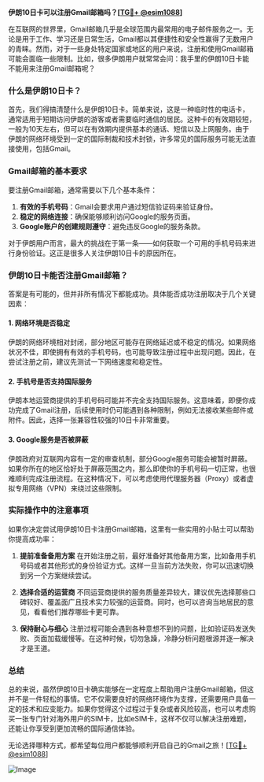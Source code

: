 **伊朗10日卡可以注册Gmail邮箱吗？[[TG💪+ @esim1088](https://t.me/s/esim1088)]**

在互联网的世界里，Gmail邮箱几乎是全球范围内最常用的电子邮件服务之一。无论是用于工作、学习还是日常生活，Gmail都以其便捷性和安全性赢得了无数用户的青睐。然而，对于一些身处特定国家或地区的用户来说，注册和使用Gmail邮箱可能会面临一些限制。比如，很多伊朗用户就常常会问：我手里的伊朗10日卡能不能用来注册Gmail邮箱呢？

### 什么是伊朗10日卡？

首先，我们得搞清楚什么是伊朗10日卡。简单来说，这是一种临时性的电话卡，通常适用于短期访问伊朗的游客或者需要临时通信的居民。这种卡的有效期较短，一般为10天左右，但可以在有效期内提供基本的通话、短信以及上网服务。由于伊朗的网络环境受到一定的国际制裁和技术封锁，许多常见的国际服务可能无法直接使用，包括Gmail。

### Gmail邮箱的基本要求

要注册Gmail邮箱，通常需要以下几个基本条件：

1. **有效的手机号码**：Gmail会要求用户通过短信验证码来验证身份。
2. **稳定的网络连接**：确保能够顺利访问Google的服务页面。
3. **Google账户的创建规则遵守**：避免违反Google的服务条款。

对于伊朗用户而言，最大的挑战在于第一条——如何获取一个可用的手机号码来进行身份验证。这正是很多人关注伊朗10日卡的原因所在。

### 伊朗10日卡能否注册Gmail邮箱？

答案是有可能的，但并非所有情况下都能成功。具体能否成功注册取决于几个关键因素：

#### 1. 网络环境是否稳定
伊朗的网络环境相对封闭，部分地区可能存在网络延迟或不稳定的情况。如果网络状况不佳，即使拥有有效的手机号码，也可能导致注册过程中出现问题。因此，在尝试注册之前，建议先测试一下网络速度和稳定性。

#### 2. 手机号是否支持国际服务
伊朗本地运营商提供的手机号码可能并不完全支持国际服务。这意味着，即便你成功完成了Gmail注册，后续使用时仍可能遇到各种限制，例如无法接收某些邮件或附件。因此，选择一张兼容性较强的10日卡非常重要。

#### 3. Google服务是否被屏蔽
伊朗政府对互联网内容有一定的审查机制，部分Google服务可能会被暂时屏蔽。如果你所在的地区恰好处于屏蔽范围之内，那么即使你的手机号码一切正常，也很难顺利完成注册流程。在这种情况下，可以考虑使用代理服务器（Proxy）或者虚拟专用网络（VPN）来绕过这些限制。

### 实际操作中的注意事项

如果你决定尝试用伊朗10日卡注册Gmail邮箱，这里有一些实用的小贴士可以帮助你提高成功率：

1. **提前准备备用方案**
   在开始注册之前，最好准备好其他备用方案，比如备用手机号码或者其他形式的身份验证方式。这样一旦当前方法失败，你可以迅速切换到另一个方案继续尝试。

2. **选择合适的运营商**
   不同运营商提供的服务质量差异较大，建议优先选择那些口碑较好、覆盖面广且技术实力较强的运营商。同时，也可以咨询当地居民的意见，看看他们推荐哪些卡更可靠。

3. **保持耐心与细心**
   注册过程可能会遇到各种意想不到的问题，比如验证码发送失败、页面加载缓慢等。在这种时候，切勿急躁，冷静分析问题根源并逐一解决才是王道。

### 总结

总的来说，虽然伊朗10日卡确实能够在一定程度上帮助用户注册Gmail邮箱，但这并不是一件轻松的事情。它不仅需要良好的网络环境作为支撑，还需要用户具备一定的技术和应变能力。如果你觉得这个过程过于复杂或者风险较高，也可以考虑购买一张专门针对海外用户的SIM卡，比如eSIM卡，这样不仅可以解决注册难题，还能让你享受到更加流畅的国际通信体验。

无论选择哪种方式，都希望每位用户都能够顺利开启自己的Gmail之旅！[[TG💪+ @esim1088](https://t.me/s/esim1088)] 

![Image](https://i.postimg.cc/4NQfJmqS/Snipaste-2025-05-13-00-14-12.png)